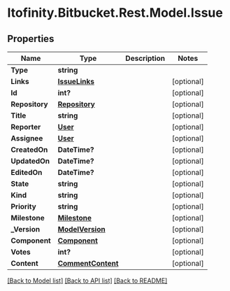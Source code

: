 # Itofinity.Bitbucket.Rest.Model.Issue
## Properties

Name | Type | Description | Notes
------------ | ------------- | ------------- | -------------
**Type** | **string** |  | 
**Links** | [**IssueLinks**](IssueLinks.md) |  | [optional] 
**Id** | **int?** |  | [optional] 
**Repository** | [**Repository**](Repository.md) |  | [optional] 
**Title** | **string** |  | [optional] 
**Reporter** | [**User**](User.md) |  | [optional] 
**Assignee** | [**User**](User.md) |  | [optional] 
**CreatedOn** | **DateTime?** |  | [optional] 
**UpdatedOn** | **DateTime?** |  | [optional] 
**EditedOn** | **DateTime?** |  | [optional] 
**State** | **string** |  | [optional] 
**Kind** | **string** |  | [optional] 
**Priority** | **string** |  | [optional] 
**Milestone** | [**Milestone**](Milestone.md) |  | [optional] 
**_Version** | [**ModelVersion**](ModelVersion.md) |  | [optional] 
**Component** | [**Component**](Component.md) |  | [optional] 
**Votes** | **int?** |  | [optional] 
**Content** | [**CommentContent**](CommentContent.md) |  | [optional] 

[[Back to Model list]](../README.md#documentation-for-models) [[Back to API list]](../README.md#documentation-for-api-endpoints) [[Back to README]](../README.md)

